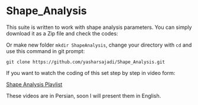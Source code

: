 # Shape_Analysis
This suite is written to work with shape analysis parameters. You can simply download it as a Zip file and check the codes:

Or make new folder `mkdir ShapeAnalysis`, change your directory with `cd` and use this command in git prompt:
```
git clone https://github.com/yasharsajadi/Shape_Analysis.git
```
If you want to watch the coding of this set step by step in video form:

[Shape Analysis Playlist](https://www.youtube.com/watch?v=MHBxFC4q0GU&list=PLhiMtjT3auc9PZC6tQ1bi6AbNfMzcEwHZ&index=1&t=679s)

These videos are in Persian, soon I will present them in English.

